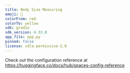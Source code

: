```yaml
---
title: Body Size Measuring
emoji: 🚀
colorFrom: red
colorTo: yellow
sdk: gradio
sdk_version: 4.33.0
app_file: app.py
pinned: false
license: cdla-permissive-2.0
---
```


Check out the configuration reference at https://huggingface.co/docs/hub/spaces-config-reference
